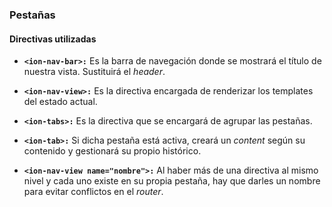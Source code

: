 ### Pestañas
#### Directivas utilizadas

- **```<ion-nav-bar>:```** Es la barra de navegación donde se mostrará el título de nuestra vista. Sustituirá el *header*.

- **```<ion-nav-view>:```** Es la directiva encargada de renderizar los templates del estado actual.

- **```<ion-tabs>:```** Es la directiva que se encargará de agrupar las pestañas.

- **```<ion-tab>:```** Si dicha pestaña está activa, creará un *content* según su contenido y gestionará su propio histórico.

- **```<ion-nav-view name="nombre">:```** Al haber más de una directiva al mismo nivel y cada uno existe en su propia pestaña, hay que darles un nombre para evitar conflictos en el *router*.
